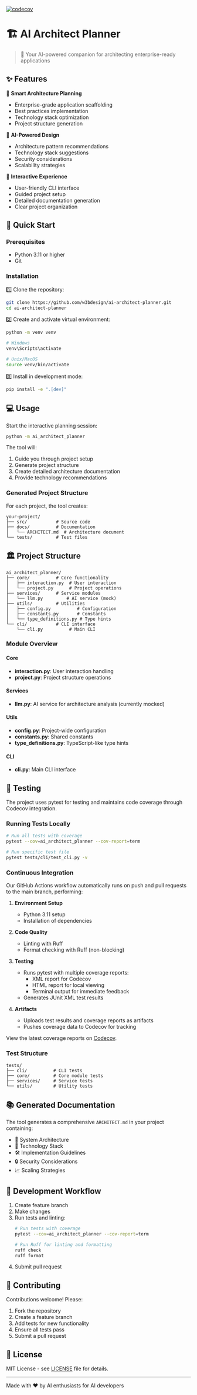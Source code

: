 [![codecov](https://codecov.io/gh/w3bdesign/ai-architect-planner/graph/badge.svg?token=DOEIVG4KLQ)](https://codecov.io/gh/w3bdesign/ai-architect-planner)

# 🏗️ AI Architect Planner

> 🤖 Your AI-powered companion for architecting enterprise-ready applications

## ✨ Features

🎯 **Smart Architecture Planning**
- Enterprise-grade application scaffolding
- Best practices implementation
- Technology stack optimization
- Project structure generation

🧠 **AI-Powered Design**
- Architecture pattern recommendations
- Technology stack suggestions
- Security considerations
- Scalability strategies

🎨 **Interactive Experience**
- User-friendly CLI interface
- Guided project setup
- Detailed documentation generation
- Clear project organization

## 🚀 Quick Start

### Prerequisites
- Python 3.11 or higher
- Git

### Installation

1️⃣ Clone the repository:
```bash
git clone https://github.com/w3bdesign/ai-architect-planner.git
cd ai-architect-planner
```

2️⃣ Create and activate virtual environment:
```bash
python -m venv venv

# Windows
venv\Scripts\activate

# Unix/MacOS
source venv/bin/activate
```

3️⃣ Install in development mode:
```bash
pip install -e ".[dev]"
```

## 💻 Usage

Start the interactive planning session:
```bash
python -m ai_architect_planner
```

The tool will:
1. Guide you through project setup
2. Generate project structure
3. Create detailed architecture documentation
4. Provide technology recommendations

### Generated Project Structure

For each project, the tool creates:
```
your-project/
├── src/           # Source code
├── docs/          # Documentation
│   └── ARCHITECT.md  # Architecture document
└── tests/         # Test files
```

## 🏛️ Project Structure

```
ai_architect_planner/
├── core/          # Core functionality
│   ├── interaction.py  # User interaction
│   └── project.py      # Project operations
├── services/      # Service modules
│   └── llm.py         # AI service (mock)
├── utils/         # Utilities
│   ├── config.py          # Configuration
│   ├── constants.py       # Constants
│   └── type_definitions.py # Type hints
└── cli/           # CLI interface
    └── cli.py          # Main CLI
```

### Module Overview

#### Core
- **interaction.py**: User interaction handling
- **project.py**: Project structure operations

#### Services
- **llm.py**: AI service for architecture analysis (currently mocked)

#### Utils
- **config.py**: Project-wide configuration
- **constants.py**: Shared constants
- **type_definitions.py**: TypeScript-like type hints

#### CLI
- **cli.py**: Main CLI interface

## 🧪 Testing

The project uses pytest for testing and maintains code coverage through Codecov integration.

### Running Tests Locally

```bash
# Run all tests with coverage
pytest --cov=ai_architect_planner --cov-report=term

# Run specific test file
pytest tests/cli/test_cli.py -v
```

### Continuous Integration

Our GitHub Actions workflow automatically runs on push and pull requests to the main branch, performing:

1. **Environment Setup**
   - Python 3.11 setup
   - Installation of dependencies

2. **Code Quality**
   - Linting with Ruff
   - Format checking with Ruff (non-blocking)

3. **Testing**
   - Runs pytest with multiple coverage reports:
     - XML report for Codecov
     - HTML report for local viewing
     - Terminal output for immediate feedback
   - Generates JUnit XML test results

4. **Artifacts**
   - Uploads test results and coverage reports as artifacts
   - Pushes coverage data to Codecov for tracking

View the latest coverage reports on [Codecov](https://codecov.io/gh/w3bdesign/ai-architect-planner).

### Test Structure

```
tests/
├── cli/          # CLI tests
├── core/         # Core module tests
├── services/     # Service tests
└── utils/        # Utility tests
```

## 📚 Generated Documentation

The tool generates a comprehensive `ARCHITECT.md` in your project containing:
- 📐 System Architecture
- 🔧 Technology Stack
- 🛠️ Implementation Guidelines
- 🔒 Security Considerations
- 📈 Scaling Strategies

## 🔄 Development Workflow

1. Create feature branch
2. Make changes
3. Run tests and linting:
   ```bash
   # Run tests with coverage
   pytest --cov=ai_architect_planner --cov-report=term

   # Run Ruff for linting and formatting
   ruff check
   ruff format
   ```
4. Submit pull request

## 🤝 Contributing

Contributions welcome! Please:
1. Fork the repository
2. Create a feature branch
3. Add tests for new functionality
4. Ensure all tests pass
5. Submit a pull request

## 📄 License

MIT License - see [LICENSE](LICENSE) file for details.

---
Made with ❤️ by AI enthusiasts for AI developers
